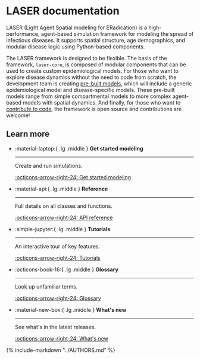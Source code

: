 # LASER documentation

LASER (Light Agent Spatial modeling for ERadication) is a high-performance, agent-based simulation framework for modeling the spread of infectious diseases. It supports spatial structure, age demographics, and modular disease logic using Python-based components.

The LASER framework is designed to be flexible. The basis of the framework, `laser-core`, is composed of modular components that can be used to create custom epidemiological models. For those who want to explore disease dynamics without the need to code from scratch, the development team is creating [pre-built models](get-started/index.md), which will include a generic epidemiological model and disease-specific models. These pre-built models range from simple compartmental models to more complex agent-based models with spatial dynamics. And finally, for those who want to [contribute to code](contributions.md), the framework is open source and contributions are welcome!

## Learn more

<div class="grid cards" markdown>

-   :material-laptop:{ .lg .middle } __Get started modeling__

    ---

    Create and run simulations.

    [:octicons-arrow-right-24: Get started modeling](get-started/index.md)

-   :material-api:{ .lg .middle } __Reference__

    ---

    Full details on all classes and functions.

    [:octicons-arrow-right-24: API reference](parameters.md)

-   :simple-jupyter:{ .lg .middle } __Tutorials__

    ---

    An interactive tour of key features.

    [:octicons-arrow-right-24: Tutorials](tutorials/index.md)

-   :octicons-book-16:{ .lg .middle } __Glossary__

    ---

    Look up unfamiliar terms.

    [:octicons-arrow-right-24: Glossary](glossary.md)


-   :material-new-box:{ .lg .middle } __What's new__

    ---

    See what's in the latest releases.

    [:octicons-arrow-right-24: What's new](whatsnew.md)


</div>

<!-- [Don't write out personas or split tasks into persona groups; the docs should be task-oriented, so users can determine what they need by what tasks they're trying to accomplish. Understanding personas is an internal tool so we can appropriately identify tasks & necessary info]


As a reminder, the following tasks were listed in the original intro:

- Run powerful simulations of disease dynamics without building models from scratch. [Running sims]
- Leverage built-in examples for SIR, vital dynamics, spatial modeling, and calibration. [Code snippets in demographics, calibration; how-to in running sims, adding spatial dynamics, and tutorials]
- Gain insights into how spatial spread, birth/death, or vaccination influence transmission. [Tutorials]
- Run calibrations against real-world data to optimize model parameters. [Calibration]
- Compose custom models by integrating or modifying modular components, such as transmission, immunity, and migration. [getting started/running sims/custom models]
- Add epidemiologically relevant features like contact tracing or waning immunity. [Running sims]
- Run calibrations against real-world data to optimize model parameters. [calibration]
- Extend the LASER framework with new core functionality: algorithms, optimization backends, spatial logic. [development]
- Contribute performance-critical modules using Numba, OpenMP, or C. [development]

SO: the docs are going to need to have instructions and help on how to do all of these. I've added notes on where the info should go. As mentioned, don't split these up into persona buckets, just make sure the tasks are explained in order of start - finish (building up complexity).

We can change what the buttons link to, these are sort of placeholders right now.-->


{%
    include-markdown "../AUTHORS.md"
%}
